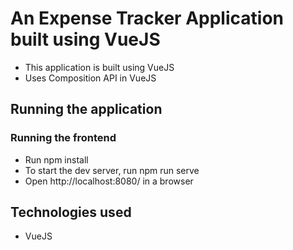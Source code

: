 # An Expense Tracker Application built using VueJS

- This application is built using VueJS
- Uses Composition API in VueJS

## Running the application

### Running the frontend
- Run npm install
- To start the dev server, run npm run serve
- Open http://localhost:8080/ in a browser

## Technologies used
- VueJS